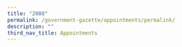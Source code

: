 ```yaml
---
title: "2008"
permalink: /government-gazette/appointments/permalink/
description: ""
third_nav_title: Appointments
---
```

